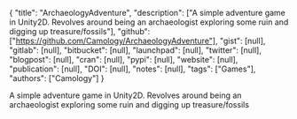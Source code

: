 {
  "title": "ArchaeologyAdventure",
  "description": ["A simple adventure game in Unity2D. Revolves around being an archaeologist exploring some ruin and digging up treasure/fossils"],
  "github": ["https://github.com/Camology/ArchaeologyAdventure"],
  "gist": [null],
  "gitlab": [null],
  "bitbucket": [null],
  "launchpad": [null],
  "twitter": [null],
  "blogpost": [null],
  "cran": [null],
  "pypi": [null],
  "website": [null],
  "publication": [null],
  "DOI": [null],
  "notes": [null],
  "tags": ["Games"],
  "authors": ["Camology"]
}

<!-- Generated by csv2md.R – do not edit by hand -->

A simple adventure game in Unity2D. Revolves around being an archaeologist exploring some ruin and digging up treasure/fossils